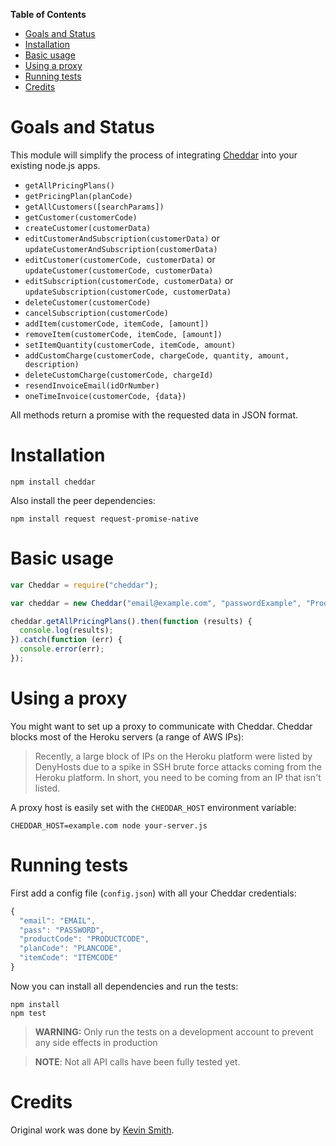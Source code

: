 <!-- START doctoc generated TOC please keep comment here to allow auto update -->
<!-- DON'T EDIT THIS SECTION, INSTEAD RE-RUN doctoc TO UPDATE -->
**Table of Contents**

- [Goals and Status](#goals-and-status)
- [Installation](#installation)
- [Basic usage](#basic-usage)
- [Using a proxy](#using-a-proxy)
- [Running tests](#running-tests)
- [Credits](#credits)

<!-- END doctoc generated TOC please keep comment here to allow auto update -->

# Goals and Status

This module will simplify the process of integrating [Cheddar](https://www.getcheddar.com/) into your existing node.js apps.

* `getAllPricingPlans()`
* `getPricingPlan(planCode)`
* `getAllCustomers([searchParams])`
* `getCustomer(customerCode)`
* `createCustomer(customerData)`
* `editCustomerAndSubscription(customerData)` or `updateCustomerAndSubscription(customerData)`
* `editCustomer(customerCode, customerData)` or `updateCustomer(customerCode, customerData)`
* `editSubscription(customerCode, customerData)` or `updateSubscription(customerCode, customerData)`
* `deleteCustomer(customerCode)`
* `cancelSubscription(customerCode)`
* `addItem(customerCode, itemCode, [amount])`
* `removeItem(customerCode, itemCode, [amount])`
* `setItemQuantity(customerCode, itemCode, amount)`
* `addCustomCharge(customerCode, chargeCode, quantity, amount, description)`
* `deleteCustomCharge(customerCode, chargeId)`
* `resendInvoiceEmail(idOrNumber)`
* `oneTimeInvoice(customerCode, {data})`

All methods return a promise with the requested data in JSON format.

# Installation

```
npm install cheddar
```

Also install the peer dependencies:

```
npm install request request-promise-native
```

# Basic usage

```javascript
var Cheddar = require("cheddar");

var cheddar = new Cheddar("email@example.com", "passwordExample", "ProductCode");

cheddar.getAllPricingPlans().then(function (results) {
  console.log(results);
}).catch(function (err) {
  console.error(err);
});
```

# Using a proxy

You might want to set up a proxy to communicate with Cheddar. Cheddar blocks most of the Heroku servers (a range of AWS IPs):

> Recently, a large block of IPs on the Heroku platform were listed by DenyHosts due to a spike in SSH brute force attacks coming from the Heroku platform. In short, you need to be coming from an IP that isn't listed.

A proxy host is easily set with the `CHEDDAR_HOST` environment variable:

```
CHEDDAR_HOST=example.com node your-server.js
```

# Running tests
First add a config file (`config.json`) with all your Cheddar credentials:

```javascript
{
  "email": "EMAIL",
  "pass": "PASSWORD",
  "productCode": "PRODUCTCODE",
  "planCode": "PLANCODE",
  "itemCode": "ITEMCODE"
}
```

Now you can install all dependencies and run the tests:

```
npm install
npm test
```

> **WARNING:** Only run the tests on a development account to prevent any side effects in production

> **NOTE**: Not all API calls have been fully tested yet.

# Credits
Original work was done by [Kevin Smith](https://github.com/respectTheCode).
